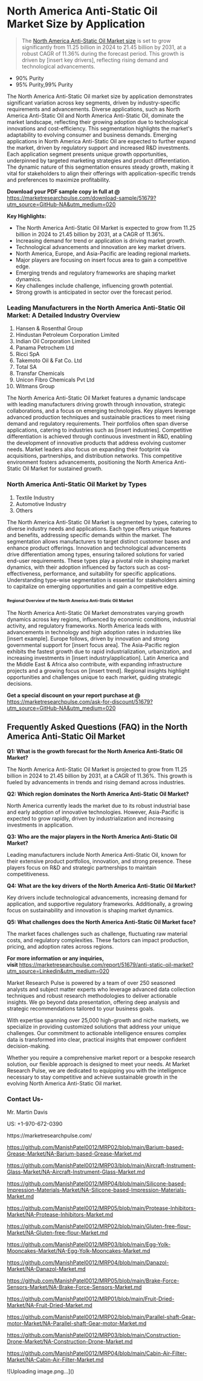 <h1>North America Anti-Static Oil Market&nbsp;Size by Application</h1><blockquote><p>The <a href="https://marketresearchpulse.com/download-sample/51679?utm_source=GitHub-NA&amp;utm_medium=020">North America Anti-Static Oil Market size</a> is set to grow significantly from 11.25 billion in 2024 to 21.45 billion by 2031, at a robust CAGR of 11.36% during the forecast period. This growth is driven by [insert key drivers], reflecting rising demand and technological advancements.</p></blockquote><ul><li>90% Purity<li> 95% Purity,99% Purity</li></ul><p>The North America Anti-Static Oil market size by application demonstrates significant variation across key segments, driven by industry-specific requirements and advancements. Diverse applications, such as North America Anti-Static Oil and North America Anti-Static Oil, dominate the market landscape, reflecting their growing adoption due to technological innovations and cost-efficiency. This segmentation highlights the market's adaptability to evolving consumer and business demands. Emerging applications in North America Anti-Static Oil are expected to further expand the market, driven by regulatory support and increased R&D investments. Each application segment presents unique growth opportunities, underpinned by targeted marketing strategies and product differentiation. The dynamic nature of this segmentation ensures steady growth, making it vital for stakeholders to align their offerings with application-specific trends and preferences to maximize profitability.</p><p><strong>Download your PDF sample copy in full at @ </strong><a href="https://marketresearchpulse.com/download-sample/51679?utm_source=GitHub-NA&amp;utm_medium=020">https://marketresearchpulse.com/download-sample/51679?utm_source=GitHub-NA&amp;utm_medium=020</a></p><p><strong>Key Highlights: </strong></p><ul><li>The North America Anti-Static Oil Market is expected to grow from 11.25 billion in 2024 to 21.45 billion by 2031, at a CAGR of 11.36%.</li><li>Increasing demand for trend or application is driving market growth.</li><li>Technological advancements and innovation are key market drivers.</li><li>North America, Europe, and Asia-Pacific are leading regional markets.</li><li>Major players are focusing on insert focus area to gain a competitive edge.</li><li>Emerging trends and regulatory frameworks are shaping market dynamics.</li><li>Key challenges include challenge, influencing growth potential.</li><li>Strong growth is anticipated in sector over the forecast period.</li></ul><h3>Leading Manufacturers in the North America Anti-Static Oil Market: A Detailed Industry Overview</h3><ol><li>Hansen & Rosenthal Group</li><li>Hindustan Petroleum Corporation Limited</li><li>Indian Oil Corporation Limited</li><li>Panama Petrochem Ltd</li><li>Ricci SpA</li><li>Takemoto Oil & Fat Co. Ltd</li><li>Total SA</li><li>Transfar Chemicals</li><li>Unicon Fibro Chemicals Pvt Ltd</li><li>Witmans Group</li></ol><div class="flex max-w-full flex-col flex-grow"><div class="min-h-8 text-message flex w-full flex-col items-end gap-2 whitespace-normal break-words [.text-message+&amp;]:mt-5" dir="auto" data-message-author-role="assistant" data-message-id="fd8432e4-4910-450d-b182-61b7bfb0a01f" data-message-model-slug="gpt-4o"><div class="flex w-full flex-col gap-1 empty:hidden first:pt-[3px]"><div class="markdown prose w-full break-words dark:prose-invert light"><p>The North America Anti-Static Oil Market features a dynamic landscape with leading manufacturers driving growth through innovation, strategic collaborations, and a focus on emerging technologies. Key players leverage advanced production techniques and sustainable practices to meet rising demand and regulatory requirements. Their portfolios often span diverse applications, catering to industries such as [insert industries]. Competitive differentiation is achieved through continuous investment in R&amp;D, enabling the development of innovative products that address evolving customer needs. Market leaders also focus on expanding their footprint via acquisitions, partnerships, and distribution networks. This competitive environment fosters advancements, positioning the North America Anti-Static Oil Market for sustained growth.</p></div></div></div></div><h3>North America Anti-Static Oil Market by Types</h3><ol><li>Textile Industry<li> Automotive Industry<li> Others</li></ol><div class="flex max-w-full flex-col flex-grow"><div class="min-h-8 text-message flex w-full flex-col items-end gap-2 whitespace-normal break-words [.text-message+&amp;]:mt-5" dir="auto" data-message-author-role="assistant" data-message-id="084470be-0bb7-4664-bddf-5156b4f41249" data-message-model-slug="gpt-4o-mini"><div class="flex w-full flex-col gap-1 empty:hidden first:pt-[3px]"><div class="markdown prose w-full break-words dark:prose-invert light"><p>The North America Anti-Static Oil Market is segmented by types, catering to diverse industry needs and applications. Each type offers unique features and benefits, addressing specific demands within the market. The segmentation allows manufacturers to target distinct customer bases and enhance product offerings. Innovation and technological advancements drive differentiation among types, ensuring tailored solutions for varied end-user requirements. These types play a pivotal role in shaping market dynamics, with their adoption influenced by factors such as cost-effectiveness, performance, and suitability for specific applications. Understanding type-wise segmentation is essential for stakeholders aiming to capitalize on emerging opportunities and gain a competitive edge.</p></div></div></div></div><h3><span style="font-size: 11px;">Regional Overview of the North America Anti-Static Oil Market</span></h3><div class="flex max-w-full flex-col flex-grow"><div class="min-h-8 text-message flex w-full flex-col items-end gap-2 whitespace-normal break-words [.text-message+&amp;]:mt-5" dir="auto" data-message-author-role="assistant" data-message-id="e9038762-ce64-4e30-91c9-9bd413514231" data-message-model-slug="gpt-4o-mini"><div class="flex w-full flex-col gap-1 empty:hidden first:pt-[3px]"><div class="markdown prose w-full break-words dark:prose-invert light"><p>The North America Anti-Static Oil Market demonstrates varying growth dynamics across key regions, influenced by economic conditions, industrial activity, and regulatory frameworks. North America leads with advancements in technology and high adoption rates in industries like [insert example]. Europe follows, driven by innovation and strong governmental support for [insert focus area]. The Asia-Pacific region exhibits the fastest growth due to rapid industrialization, urbanization, and increasing investments in [insert industry/application]. Latin America and the Middle East &amp; Africa also contribute, with expanding infrastructure projects and a growing focus on [insert trend]. Regional insights highlight opportunities and challenges unique to each market, guiding strategic decisions.</p></div></div></div></div><p><strong>Get a special discount on your report purchase at @ </strong><a href="https://marketresearchpulse.com/ask-for-discount/51679?utm_source=GitHub-NA&amp;utm_medium=020">https://marketresearchpulse.com/ask-for-discount/51679?utm_source=GitHub-NA&amp;utm_medium=020</a></p><h2>Frequently Asked Questions (FAQ) in the North America Anti-Static Oil Market</h2><p><strong>Q1: What is the growth forecast for the North America Anti-Static Oil Market?</strong></p><p>The North America Anti-Static Oil Market is projected to grow from 11.25 billion in 2024 to 21.45 billion by 2031, at a CAGR of 11.36%. This growth is fueled by advancements in trends and rising demand across industries.</p><p><strong>Q2: Which region dominates the North America Anti-Static Oil Market?</strong></p><p>North America currently leads the market due to its robust industrial base and early adoption of innovative technologies. However, Asia-Pacific is expected to grow rapidly, driven by industrialization and increasing investments in application.</p><p><strong>Q3: Who are the major players in the North America Anti-Static Oil Market?</strong></p><p>Leading manufacturers include North America Anti-Static Oil, known for their extensive product portfolios, innovation, and strong presence. These players focus on R&amp;D and strategic partnerships to maintain competitiveness.</p><p><strong>Q4: What are the key drivers of the North America Anti-Static Oil Market?</strong></p><p>Key drivers include technological advancements, increasing demand for application, and supportive regulatory frameworks. Additionally, a growing focus on sustainability and innovation is shaping market dynamics.</p><p><strong>Q5: What challenges does the North America Anti-Static Oil Market face?</strong></p><p>The market faces challenges such as challenge, fluctuating raw material costs, and regulatory complexities. These factors can impact production, pricing, and adoption rates across regions.</p><p><strong>For more information or any inquiries, visit&nbsp;</strong><a href="https://marketresearchpulse.com/report/51679/anti-static-oil-market?utm_source=Linkedin&utm_medium=020">https://marketresearchpulse.com/report/51679/anti-static-oil-market?utm_source=Linkedin&utm_medium=020</a></p><p>Market Research Pulse is powered by a team of over 250 seasoned analysts and subject matter experts who leverage advanced data collection techniques and robust research methodologies to deliver actionable insights. We go beyond data presentation, offering deep analysis and strategic recommendations tailored to your business goals.</p><p>With expertise spanning over 25,000 high-growth and niche markets, we specialize in providing customized solutions that address your unique challenges. Our commitment to actionable intelligence ensures complex data is transformed into clear, practical insights that empower confident decision-making.</p><p>Whether you require a comprehensive market report or a bespoke research solution, our flexible approach is designed to meet your needs. At Market Research Pulse, we are dedicated to equipping you with the intelligence necessary to stay competitive and achieve sustainable growth in the evolving North America Anti-Static Oil market.</p><h3><strong>Contact Us-</strong></h3><p>Mr. Martin Davis</p><p>US: +1-970-672-0390</p><p>https://marketresearchpulse.com/</p><p><a href="https://github.com/ManishPatel0012/MRP02/blob/main/Barium-based-Grease-Market/NA-Barium-based-Grease-Market.md">https://github.com/ManishPatel0012/MRP02/blob/main/Barium-based-Grease-Market/NA-Barium-based-Grease-Market.md</a></p><p><a href="https://github.com/ManishPatel0012/MRP03/blob/main/Aircraft-Instrument-Glass-Market/NA-Aircraft-Instrument-Glass-Market.md">https://github.com/ManishPatel0012/MRP03/blob/main/Aircraft-Instrument-Glass-Market/NA-Aircraft-Instrument-Glass-Market.md</a></p><p><a href="https://github.com/ManishPatel0012/MRP04/blob/main/Silicone-based-Impression-Materials-Market/NA-Silicone-based-Impression-Materials-Market.md">https://github.com/ManishPatel0012/MRP04/blob/main/Silicone-based-Impression-Materials-Market/NA-Silicone-based-Impression-Materials-Market.md</a></p><p><a href="https://github.com/ManishPatel0012/MRP05/blob/main/Protease-Inhibitors-Market/NA-Protease-Inhibitors-Market.md">https://github.com/ManishPatel0012/MRP05/blob/main/Protease-Inhibitors-Market/NA-Protease-Inhibitors-Market.md</a></p><p><a href="https://github.com/ManishPatel0012/MRP02/blob/main/Gluten-free-flour-Market/NA-Gluten-free-flour-Market.md">https://github.com/ManishPatel0012/MRP02/blob/main/Gluten-free-flour-Market/NA-Gluten-free-flour-Market.md</a></p><p><a href="https://github.com/ManishPatel0012/MRP03/blob/main/Egg-Yolk-Mooncakes-Market/NA-Egg-Yolk-Mooncakes-Market.md">https://github.com/ManishPatel0012/MRP03/blob/main/Egg-Yolk-Mooncakes-Market/NA-Egg-Yolk-Mooncakes-Market.md</a></p><p><a href="https://github.com/ManishPatel0012/MRP04/blob/main/Danazol-Market/NA-Danazol-Market.md">https://github.com/ManishPatel0012/MRP04/blob/main/Danazol-Market/NA-Danazol-Market.md</a></p><p><a href="https://github.com/ManishPatel0012/MRP05/blob/main/Brake-Force-Sensors-Market/NA-Brake-Force-Sensors-Market.md">https://github.com/ManishPatel0012/MRP05/blob/main/Brake-Force-Sensors-Market/NA-Brake-Force-Sensors-Market.md</a></p><p><a href="https://github.com/ManishPatel0012/MRP01/blob/main/Fruit-Dried-Market/NA-Fruit-Dried-Market.md">https://github.com/ManishPatel0012/MRP01/blob/main/Fruit-Dried-Market/NA-Fruit-Dried-Market.md</a></p><p><a href="https://github.com/ManishPatel0012/MRP02/blob/main/Parallel-shaft-Gear-motor-Market/NA-Parallel-shaft-Gear-motor-Market.md">https://github.com/ManishPatel0012/MRP02/blob/main/Parallel-shaft-Gear-motor-Market/NA-Parallel-shaft-Gear-motor-Market.md</a></p><p><a href="https://github.com/ManishPatel0012/MRP03/blob/main/Construction-Drone-Market/NA-Construction-Drone-Market.md">https://github.com/ManishPatel0012/MRP03/blob/main/Construction-Drone-Market/NA-Construction-Drone-Market.md</a></p><p><a href="https://github.com/ManishPatel0012/MRP04/blob/main/Cabin-Air-Filter-Market/NA-Cabin-Air-Filter-Market.md">https://github.com/ManishPatel0012/MRP04/blob/main/Cabin-Air-Filter-Market/NA-Cabin-Air-Filter-Market.md</a></p>
![Uploading image.png…]()
